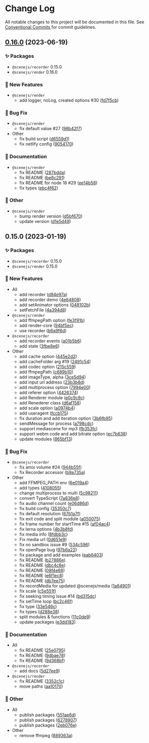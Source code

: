# Change Log

All notable changes to this project will be documented in this file.
See [Conventional Commits](https://conventionalcommits.org) for commit guidelines.

## [0.16.0](https://github.com/daybrush/scenejs-render/compare/0.15.0...0.16.0) (2023-06-19)
### :sparkles: Packages
* `@scenejs/recorder` 0.15.0
* `@scenejs/render` 0.16.0


### :rocket: New Features

* `@scenejs/render`
    * add logger, noLog, created options #30 ([fd7f5cb](https://github.com/daybrush/scenejs-render/commit/fd7f5cb5948d025193676f44a62b72dca7ab41bd))


### :bug: Bug Fix

* `@scenejs/render`
    * fix default value #27 ([96b42f7](https://github.com/daybrush/scenejs-render/commit/96b42f70d9bc72195491080c4c5ae3e8000e1a7d))
* Other
    * fix build script ([d6559d1](https://github.com/daybrush/scenejs-render/commit/d6559d1dc18934244ac5d467903e46b67376ba14))
    * fix netlify config ([9054170](https://github.com/daybrush/scenejs-render/commit/9054170375c8dfa4c93c77a6784747463f723b50))


### :memo: Documentation

* `@scenejs/render`
    * fix README ([287bdda](https://github.com/daybrush/scenejs-render/commit/287bddabc010854c9ad5f3d8fbe294a70f11b2e3))
    * fix README ([be8c291](https://github.com/daybrush/scenejs-render/commit/be8c291f5d0de37d3975afad79ea85679cc0c17d))
    * fix README for node 18 #29 ([ee14b58](https://github.com/daybrush/scenejs-render/commit/ee14b581d940fe98e921f41eb9d41cd55d746c21))
    * fix types ([ebc4f62](https://github.com/daybrush/scenejs-render/commit/ebc4f627253916779ed33357f2aa763473bea469))


### :mega: Other

* `@scenejs/render`
    * bump render version ([d5bf670](https://github.com/daybrush/scenejs-render/commit/d5bf6702d4508a80f2c67a3d87bad8fdc7a874ae))
    * update version ([d1e5d49](https://github.com/daybrush/scenejs-render/commit/d1e5d49e204757f8a35e1c092c92962dc59402ff))



## 0.15.0 (2023-01-19)
### :sparkles: Packages
* `@scenejs/recorder` 0.15.0
* `@scenejs/render` 0.15.0


### :rocket: New Features

* All
    * add recorder ([d84e97a](https://github.com/daybrush/scenejs-render/commit/d84e97a737a08f1f0b39a6cc49b68ad6bfc9b7e6))
    * add recorder demo ([4e64808](https://github.com/daybrush/scenejs-render/commit/4e648080b4dd6d13232ad1fe1b388073289b510a))
    * add setAnimator options ([048102b](https://github.com/daybrush/scenejs-render/commit/048102b1d2f220367d4262e7aaeffe42141858a1))
    * setFetchFile ([4a394d8](https://github.com/daybrush/scenejs-render/commit/4a394d86fcdda6bf1d76492a2b40db900c8fd374))
* `@scenejs/render`
    * add ffmpegPath option ([fe3f91b](https://github.com/daybrush/scenejs-render/commit/fe3f91bc11fa99d386f8f27cf2bf15d2f09e34a1))
    * add render-core ([94bf5ec](https://github.com/daybrush/scenejs-render/commit/94bf5ec60011d384653129560bf8d4315825b4be))
    * use recorder ([b6a9f6d](https://github.com/daybrush/scenejs-render/commit/b6a9f6d919d14563fdebfcbe844dea507c064b7d))
* `@scenejs/recorder`
    * add recorder events ([a01b5b6](https://github.com/daybrush/scenejs-render/commit/a01b5b6ce0b72c5bfdbb5eee5e6b4448b46474c8))
    * add state ([3fbe8e6](https://github.com/daybrush/scenejs-render/commit/3fbe8e6ac868d22b7e60fc6f78531aa6fc464020))
* Other
    * add cache option ([445e2d2](https://github.com/daybrush/scenejs-render/commit/445e2d26e32438f885e3054937d8bd46050595c0))
    * add cacheFolder arg #19 ([2491c54](https://github.com/daybrush/scenejs-render/commit/2491c54ab3eb24e317e3104e90ea5923add14727))
    * add codec option ([215c559](https://github.com/daybrush/scenejs-render/commit/215c559ee96632e41619aac12db26fb08538b146))
    * add ffmpegPath ([c689b10](https://github.com/daybrush/scenejs-render/commit/c689b108dab5a737bba26e4e9455483eb744af73))
    * add imageType, alpha ([3ce5d94](https://github.com/daybrush/scenejs-render/commit/3ce5d94b8dcbf4f097cbf54491f38d1e33a53180))
    * add input url address ([23b3b8d](https://github.com/daybrush/scenejs-render/commit/23b3b8d7c1d2ac7d1205cebbbebf0e7fc133ad7e))
    * add multiprocess option ([7994e00](https://github.com/daybrush/scenejs-render/commit/7994e009a5245c821f73689d695b37a9dceb6e68))
    * add referer option ([4426374](https://github.com/daybrush/scenejs-render/commit/442637486dedd44e47ff6d18ec286d5ee4b34776))
    * add Renderer module ([e0c9c8c](https://github.com/daybrush/scenejs-render/commit/e0c9c8cff5f3d7317303640656950829e2d974fe))
    * add Renederer class ([d6af158](https://github.com/daybrush/scenejs-render/commit/d6af1589637742186bafab057c5e70d207288b67))
    * add scale option ([a0974b4](https://github.com/daybrush/scenejs-render/commit/a0974b41e64bb67432fc222488290c3d5ed2454d))
    * add useragent ([fccb175](https://github.com/daybrush/scenejs-render/commit/fccb175d8461f7cbf8e3c7c646cfcdddfe58c963))
    * fix duration and add iteration option ([3b6fb95](https://github.com/daybrush/scenejs-render/commit/3b6fb95719469ecaf6a9da3c40f625ce9003958e))
    * sendMessage for process ([a798cdc](https://github.com/daybrush/scenejs-render/commit/a798cdc490e4b98185d9db74589cab490bae416e))
    * support mediascene for mp3 ([fb353fc](https://github.com/daybrush/scenejs-render/commit/fb353fc4ccfe50f8d15eb708d57db0d4918910ea))
    * support webm code and add bitrate option ([ec7b638](https://github.com/daybrush/scenejs-render/commit/ec7b6382640b1ed6d61ef478fb01d2c8495257a2))
    * update modules ([865bf13](https://github.com/daybrush/scenejs-render/commit/865bf139562702394b69b209358a55291c1e82ed))


### :bug: Bug Fix

* `@scenejs/recorder`
    * fix amix volume #24 ([944b55f](https://github.com/daybrush/scenejs-render/commit/944b55fe32da9ac3149347aa5d7e043e6c19386e))
    * fix Recorder accessor ([b9a735a](https://github.com/daybrush/scenejs-render/commit/b9a735a338efe9002f6f68fae04a3db97f03a3bf))
* Other
    * add FFMPEG_PATH env ([6e019a4](https://github.com/daybrush/scenejs-render/commit/6e019a418951786c8b639b52bce0664b38ec9133))
    * add types ([4108055](https://github.com/daybrush/scenejs-render/commit/41080552c0335996f31b2e7c6186a1ab21021e65))
    * change multiprocess to multi ([5c98211](https://github.com/daybrush/scenejs-render/commit/5c9821183ba05698e477b031833318931ab4f938))
    * convert TypeScript ([7a836e8](https://github.com/daybrush/scenejs-render/commit/7a836e8abfeac3a1826d98ff55fc532f82c122e3))
    * fix audio channel count ([e06d86d](https://github.com/daybrush/scenejs-render/commit/e06d86d9413dbd6a179e590e518226f3135737e0))
    * fix build config ([35350c7](https://github.com/daybrush/scenejs-render/commit/35350c7bc5d5c38299e5b0c87e42f70856f67c8e))
    * fix default resolution ([67b1a7f](https://github.com/daybrush/scenejs-render/commit/67b1a7f923b01d1898f9a1f503d4b3936c78e701))
    * fix exit code and split module ([a050075](https://github.com/daybrush/scenejs-render/commit/a05007549013c2f887693ed13f66083edeac2f0b))
    * fix frame number for startTime #15 ([af04ac4](https://github.com/daybrush/scenejs-render/commit/af04ac482c275bc4e5e9e6fe3e006adc9d6d57b6))
    * fix lerna options ([4b3b8fd](https://github.com/daybrush/scenejs-render/commit/4b3b8fd89203f30fc63bfe524cbed971b18d8063))
    * fix media info ([8fdbb3c](https://github.com/daybrush/scenejs-render/commit/8fdbb3ca9edb4f9b30753029db760f5e69b37b82))
    * Fix media url ([0d651e9](https://github.com/daybrush/scenejs-render/commit/0d651e9c47286b9510d0bacc55868693211b6c48))
    * fix no sandbox issue #9 ([534c596](https://github.com/daybrush/scenejs-render/commit/534c596ecd262174b98cc583b817df4cab03519c))
    * fix openPage bug ([97b6a22](https://github.com/daybrush/scenejs-render/commit/97b6a22188c39984cbabc49f97ae0922f3808edc))
    * fix package and add examples ([eab6403](https://github.com/daybrush/scenejs-render/commit/eab64035935da53be1329bf1a9810f4143014d8a))
    * fix README ([b27886e](https://github.com/daybrush/scenejs-render/commit/b27886e753bffaa463df1692cfce7fa2afec2a1f))
    * fix README ([dbc4c8e](https://github.com/daybrush/scenejs-render/commit/dbc4c8e5cbe1fa2c732cf6fe742aa6e3d9cd10fc))
    * fix README ([08f4e66](https://github.com/daybrush/scenejs-render/commit/08f4e664918556740487a43eed8e326018740115))
    * fix README ([e6f1ec8](https://github.com/daybrush/scenejs-render/commit/e6f1ec814abfc400383933e2031fa421d55a93d4))
    * fix README ([db7ee75](https://github.com/daybrush/scenejs-render/commit/db7ee757824be1f0f5542e6c855da68696434f9e))
    * fix recordMedia for updated @scenejs/media ([1a64901](https://github.com/daybrush/scenejs-render/commit/1a64901fcebffc85d15ad84d5a22bf07d0ea03a4))
    * fix scale ([c5e551f](https://github.com/daybrush/scenejs-render/commit/c5e551fb6fd63a2cba427976f153ba6be1e44e97))
    * fix seeking timing issue #14 ([bd315dc](https://github.com/daybrush/scenejs-render/commit/bd315dcd17621396ca8ec6112b244e002ea8aaf0))
    * fix setTime loop ([bc2c46f](https://github.com/daybrush/scenejs-render/commit/bc2c46ff4ee6a3f22c0ee78c72d9db17d78e596a))
    * fix type ([33e546c](https://github.com/daybrush/scenejs-render/commit/33e546c3da0abde0294105b9a7be45633f1a3c1c))
    * fix types ([d288e38](https://github.com/daybrush/scenejs-render/commit/d288e38fa410c7ce84dba329cf55f76454a28599))
    * split modules & functions ([11c0de9](https://github.com/daybrush/scenejs-render/commit/11c0de9e66f6f315729dc8dec5086b6fc7602f00))
    * update packages ([e3dd183](https://github.com/daybrush/scenejs-render/commit/e3dd183435c5d5a9ac6d2b326a860671a78a7ccb))


### :memo: Documentation

* All
    * fix README ([25e0795](https://github.com/daybrush/scenejs-render/commit/25e0795c00f1d87bdf6c6625e2f1856052b6f9b6))
    * fix README ([9dbae78](https://github.com/daybrush/scenejs-render/commit/9dbae78daaecc0ae08948f56ca44efd83fd911c7))
    * fix README ([9d368bf](https://github.com/daybrush/scenejs-render/commit/9d368bff00c679181d5a902c3daeb818a257911d))
* `@scenejs/recorder`
    * add docs ([5d27ee9](https://github.com/daybrush/scenejs-render/commit/5d27ee9604af7c84ad824e1a10f9219ac7222989))
* `@scenejs/render`
    * fix README ([3352c1c](https://github.com/daybrush/scenejs-render/commit/3352c1cd679d296fdaa2e3878ae99ef51a295f58))
    * move paths ([aa10170](https://github.com/daybrush/scenejs-render/commit/aa10170927c415edfa2f0f519a2f71c2449355fc))


### :mega: Other

* All
    * publish packages ([551ae6d](https://github.com/daybrush/scenejs-render/commit/551ae6d9b65c77dcd85307fc8c8eab9ae0129703))
    * publish packages ([6278907](https://github.com/daybrush/scenejs-render/commit/6278907961dea2fbce948d83e437c2abcd313f79))
    * publish packages ([2eb076e](https://github.com/daybrush/scenejs-render/commit/2eb076ec637830a8a6b226d4999d7fd2b6c41146))
* Other
    * remove ffmpeg ([889363a](https://github.com/daybrush/scenejs-render/commit/889363ae3de7419b2f6dd6213a1c1680db777561))
